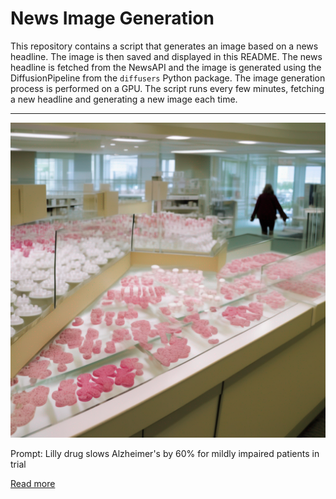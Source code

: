 # News Image Generation
This repository contains a script that generates an image based on a news headline. The image is then saved and displayed in this README.
The news headline is fetched from the NewsAPI and the image is generated using the DiffusionPipeline from the `diffusers` Python package. The image generation process is performed on a GPU.
The script runs every few minutes, fetching a new headline and generating a new image each time.

---

![Generated Image](image.png)

Prompt: Lilly drug slows Alzheimer's by 60% for mildly impaired patients in trial

[Read more](https://www.reuters.com/business/healthcare-pharmaceuticals/lilly-drug-slows-alzheimers-by-60-mildly-impaired-patients-alzheimers-group-says-2023-07-17/)